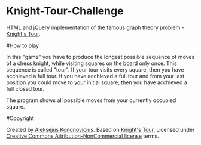 Knight-Tour-Challenge
=====================

HTML and jQuery implementation of the famous graph theory problem - [Knight's Tour](http://en.wikipedia.org/wiki/Knight%27s_tour).

#How to play

In this "game" you have to produce the longest possible sequence of moves of a chess knight, while visiting squares on the board only once. This sequence is called "tour". If your tour visits every square, then you have acchieved a full tour. If you have acchieved a full tour and from your last position you could move to your initial square, then you have acchieved a full closed tour.

The program shows all possible moves from your currently occupied square.

#Copyright

Created by [Aleksejus Kononovicius](http://kononovicius.lt). Based on [Knight's Tour](http://en.wikipedia.org/wiki/Knight%27s_tour). Licensed under [Creative Commons Attribution-NonCommercial license](http://creativecommons.org/licenses/by-nc/4.0/) terms.
